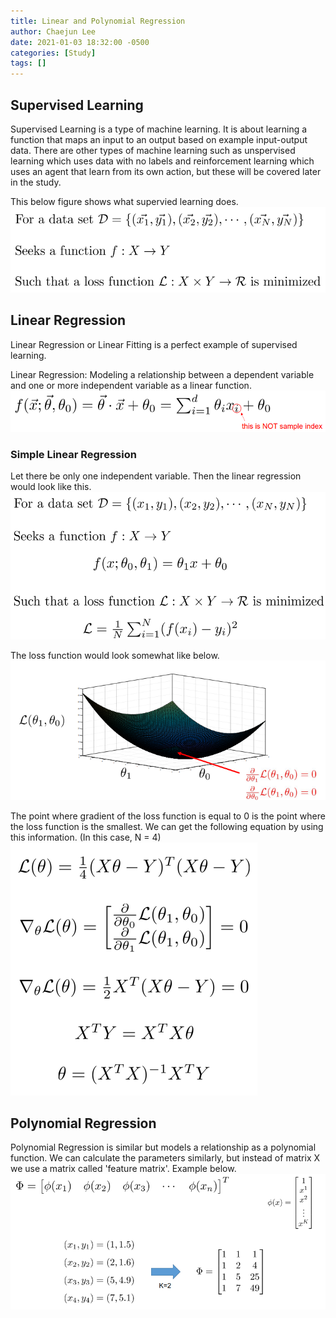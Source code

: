 ```yaml
---
title: Linear and Polynomial Regression
author: Chaejun Lee
date: 2021-01-03 18:32:00 -0500
categories: [Study]
tags: []
---
```


## Supervised Learning

Supervised Learning is a type of machine learning. It is about learning a function that maps an input to an output based on example input-output data. There are other types of machine learning such as unspervised learning which uses data with no labels and reinforcement learning which uses an agent that learn from its own action, but these will be covered later in the study.

This below figure shows what supervied learning does.
![](/assets/img/regression/img1.png)





## Linear Regression

Linear Regression or Linear Fitting is a perfect example of supervised learning.

Linear Regression: Modeling a relationship between a dependent variable and one or more independent variable as a linear function.
![](/assets/img/regression/img2.png)


### Simple Linear Regression
Let there be only one independent variable. Then the linear regression would look like this.
![](/assets/img/regression/img3.png)

The loss function would look somewhat like below.
![](/assets/img/regression/img4.png)

The point where gradient of the loss function is equal to 0 is the point where the loss function is the smallest. We can get the following equation by using this information. (In this case, N = 4)
![](/assets/img/regression/img5.png)


## Polynomial Regression
Polynomial Regression is similar but models a relationship as a polynomial function.
We can calculate the parameters similarly, but instead of matrix X we use a matrix called 'feature matrix'. Example below.
![](/assets/img/regression/img6.png)